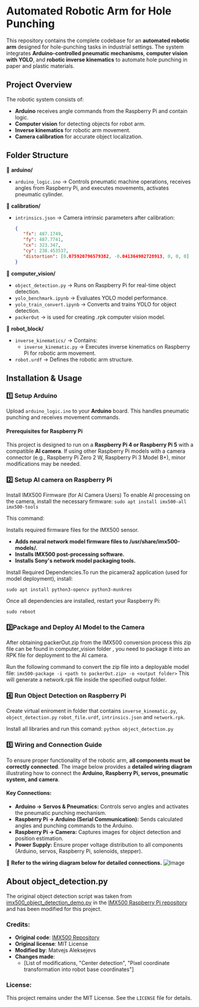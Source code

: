 # **Automated Robotic Arm for Hole Punching**  

This repository contains the complete codebase for an **automated robotic arm** designed for hole-punching tasks in industrial settings. The system integrates **Arduino-controlled pneumatic mechanisms**, **computer vision with YOLO**, and **robotic inverse kinematics** to automate hole punching in paper and plastic materials.  

## **Project Overview**  

The robotic system consists of:  
- **Arduino** receives angle commands from the Raspberry Pi and contain logic.  
- **Computer vision** for detecting objects for robot arm.  
- **Inverse kinematics** for robotic arm movement.  
- **Camera calibration** for accurate object localization.  

## **Folder Structure**  

📂 **arduino/**  
   - `arduino_logic.ino` → Controls pneumatic machine operations, receives angles from Raspberry Pi, and executes movements, activates pneumatic cylinder.  

📂 **calibration/**  
   - `intrinsics.json` → Camera intrinsic parameters after calibration:  
     ```json
     {
        "fx": 487.1749,
        "fy": 487.7741,
        "cx": 323.347,
        "cy": 238.453537,
        "distortion": [0.075920796579382, -0.041364902728913, 0, 0, 0]
     }
     ```  

📂 **computer_vision/**  
   - `object_detection.py` → Runs on Raspberry Pi for real-time object detection.  
   - `yolo_benchmark.ipynb` → Evaluates YOLO model performance.  
   - `yolo_train_convert.ipynb` → Converts and trains YOLO for object detection.
   - `packerOut` → is used for creating .rpk computer vision model.

📂 **robot_block/**  
   - `inverse_kinematics/` → Contains:  
     - `inverse_kinematic.py` → Executes inverse kinematics on Raspberry Pi for robotic arm movement.  
   - `robot.urdf` → Defines the robotic arm structure.  

## **Installation & Usage**  

### **1️⃣ Setup Arduino**  
Upload `arduino_logic.ino` to your **Arduino** board. This handles pneumatic punching and receives movement commands.  

#### **Prerequisites for Raspberry Pi**  
This project is designed to run on a **Raspberry Pi 4 or Raspberry Pi 5** with a compatible **AI camera**. If using other Raspberry Pi models with a camera connector (e.g., Raspberry Pi Zero 2 W, Raspberry Pi 3 Model B+), minor modifications may be needed.  


### **2️⃣ Setup AI camera on Raspberry Pi**  
Install IMX500 Firmware (for AI Camera Users)
To enable AI processing on the camera, install the necessary firmware:
```sudo apt install imx500-all imx500-tools```

This command:

Installs required firmware files for the IMX500 sensor.
- **Adds neural network model firmware files to /usr/share/imx500-models/.**
- **Installs IMX500 post-processing software.**
- **Installs Sony's network model packaging tools.**

Install Required Dependencies.To run the picamera2 application (used for model deployment), install:

```sudo apt install python3-opencv python3-munkres```

Once all dependencies are installed, restart your Raspberry Pi:

```sudo reboot```

### **3️⃣Package and Deploy AI Model to the Camera**  

After obtaining packerOut.zip from the IMX500 conversion process this zip file can be found in computer_vision folder , you need to package it into an RPK file for deployment to the AI camera.

Run the following command to convert the zip file into a deployable model file:
```imx500-package -i <path to packerOut.zip> -o <output folder>```
This will generate a network.rpk file inside the specified output folder.

### **4️⃣ Run Object Detection on Raspberry Pi**  

Create virtual eniroment in folder that contains ```inverse_kinematic.py```, ```object_detection.py``` ```robot_file.urdf```, ```intrinsics.json``` and ```network.rpk```.

Install all libraries and run this comand:
```python object_detection.py``` 

### **5️⃣ Wiring and Connection Guide**

To ensure proper functionality of the robotic arm, **all components must be correctly connected**. The image below provides a **detailed wiring diagram** illustrating how to connect the **Arduino, Raspberry Pi, servos, pneumatic system, and camera**.

#### **Key Connections:**
- **Arduino → Servos & Pneumatics:** Controls servo angles and activates the pneumatic punching mechanism.
- **Raspberry Pi → Arduino (Serial Communication):** Sends calculated angles and punching commands to the Arduino.
- **Raspberry Pi → Camera:** Captures images for object detection and position estimation.
- **Power Supply:** Ensure proper voltage distribution to all components (Arduino, servos, Raspberry Pi, solenoids, stepper).

🔧 **Refer to the wiring diagram below for detailed connections.**
![Image](https://github.com/user-attachments/assets/caf7abbc-f367-4362-a6da-dbc25235a7e6)

## About object_detection.py
The original object detection script was taken from [imx500_object_detection_demo.py](https://github.com/raspberrypi/picamera2/blob/main/examples/imx500/imx500_object_detection_demo.py) in the [IMX500 Raspberry Pi repository](https://github.com/raspberrypi/imx500-models.git) and has been modified for this project.

### Credits:
- **Original code**: [IMX500 Repository](https://github.com/raspberrypi/picamera2/blob/main/examples/imx500/imx500_object_detection_demo.py)  
- **Original license**: MIT License  
- **Modified by**: Matvejs Aleksejevs  
- **Changes made**:  
  - [List of modifications, "Center detection", "Pixel coordinate transformation into robot base coordinates"]

### License:
This project remains under the MIT License. See the `LICENSE` file for details.
